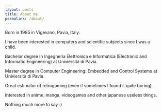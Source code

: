 ```yaml
---
layout: posts
title: About me
permalink: /about/
---
```


Born in 1995 in Vigevano, Pavia, Italy.

I have been interested in computers and scientific subjects since I was a child.

Bachelor degree in Ingegneria Elettronica e Informatica (Electronic and Informatic Engineering) at Univiersità di Pavia.

Master degree in Computer Engineering: Embedded and Control Systems at Univiersità di Pavia.

Great estimator of retrogaming (even if sometimes I found it quite boring).

Interested in anime, manga, videogames and other japanese useless things.

Nothing much more to say :)